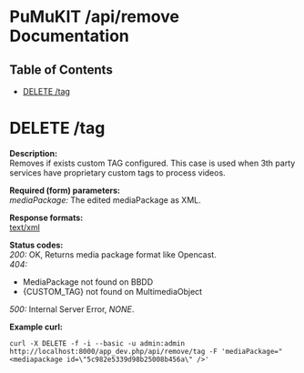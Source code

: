 PuMuKIT /api/remove Documentation
========================================

Table of Contents
---------------------

* [DELETE /tag](#post-tag)

# DELETE /tag
**Description:**  
Removes if exists custom TAG configured. This case is used when 3th party services have proprietary custom tags to process videos.

**Required (form) parameters:**    
*mediaPackage:* The edited mediaPackage as XML.

**Response formats:**  
[text/xml](http://www.w3.org/XML/)

**Status codes:**  
*200:* OK, Returns media package format like Opencast.  
*404:* 
 - MediaPackage not found on BBDD
 - {CUSTOM_TAG} not found on MultimediaObject

*500:* Internal Server Error, *NONE*.

**Example curl:**  
```
curl -X DELETE -f -i --basic -u admin:admin http://localhost:8000/app_dev.php/api/remove/tag -F 'mediaPackage="<mediapackage id=\"5c982e5339d98b25008b456a\" />'
```
